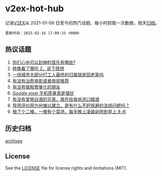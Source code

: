 # v2ex-hot-hub

 记录[V2EX](https://www.v2ex.com/)从 2021-01-06 日至今的热门话题。每小时抓取一次数据，按天[归档](archives)。

`更新时间：2025-02-16 17:09:33 +0800`

## 热议话题

1. [你们心中可以封神的音乐有哪些?](https://www.v2ex.com/t/1111684)
1. [昨晚看了哪吒 2，说下感想](https://www.v2ex.com/t/1111723)
1. [一线城市大部分打工人最终的归属就是回老家吗](https://www.v2ex.com/t/1111676)
1. [有没有治愈电影或者电视推荐](https://www.v2ex.com/t/1111705)
1. [有没有做股票量化的朋友](https://www.v2ex.com/t/1111704)
1. [Google pixel 手机质量真是堪忧](https://www.v2ex.com/t/1111718)
1. [有没有爱喝白酒的兄弟，我在给我爸选口粮酒](https://www.v2ex.com/t/1111742)
1. [导师评价网为何难以建立，是有什么不好规避的法规问题吗？](https://www.v2ex.com/t/1111713)
1. [租了个二楼，一楼有个菜场，每天晚上凌晨剁肉到早上 8 点](https://www.v2ex.com/t/1111725)

## 历史归档

[archives](archives)

## License

See the [LICENSE](LICENSE) file for license rights and limitations (MIT).
